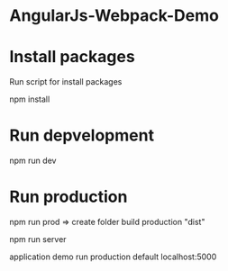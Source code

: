 # AngularJs-Webpack-Demo

# Install packages
Run script for install packages

 npm install


# Run depvelopment
 npm run dev
 
 
# Run production

 npm run prod
 => create folder build production "dist"
 
 npm run server

application demo run production default localhost:5000

